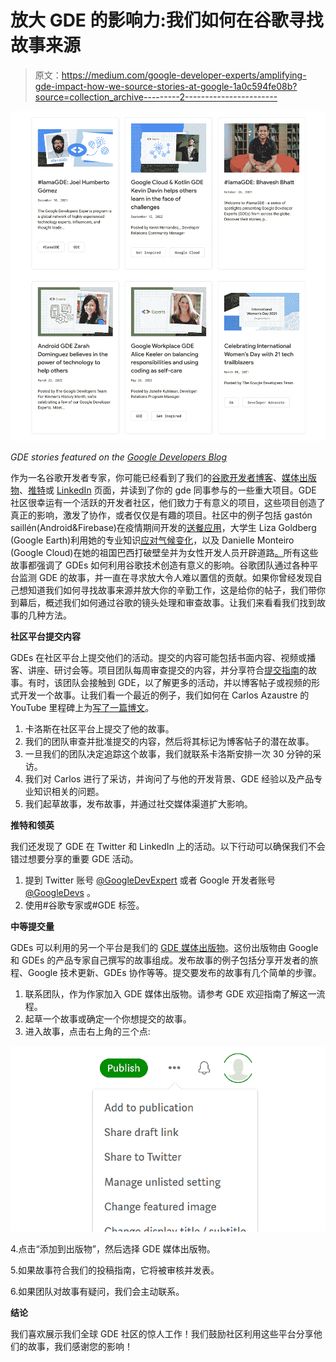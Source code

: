 # 放大 GDE 的影响力:我们如何在谷歌寻找故事来源

> 原文：<https://medium.com/google-developer-experts/amplifying-gde-impact-how-we-source-stories-at-google-1a0c594fe08b?source=collection_archive---------2----------------------->

![](img/89a9625f67bda119a045f810b05139e1.png)

*GDE stories featured on the* [*Google Developers Blog*](https://developers.googleblog.com/)

作为一名谷歌开发者专家，你可能已经看到了我们的[谷歌开发者博客](https://developers.googleblog.com/)、[媒体出版物](https://medium.com/google-developer-experts)、[推特](https://twitter.com/GoogleDevExpert)或 [LinkedIn](https://www.linkedin.com/showcase/experts-program/?viewAsMember=true) 页面，并读到了你的 gde 同事参与的一些重大项目。GDE 社区很幸运有一个活跃的开发者社区，他们致力于有意义的项目，这些项目创造了真正的影响，激发了协作，或者仅仅是有趣的项目。社区中的例子包括 gastón saillén(Android&Firebase)在疫情期间开发的[送餐应用](https://developers.googleblog.com/2021/12/creating-app-to-help-your-community.html)，大学生 Liza Goldberg (Google Earth)利用她的专业知识[应对气候变化](https://developers.googleblog.com/2022/08/google-earth-engine-gde-liza-goldberg-uses-tech-to-fight-climate-change.html)，以及 Danielle Monteiro (Google Cloud)在她的祖国巴西打破壁垒并为女性开发人员开辟道路[。](https://developers.googleblog.com/2022/03/gde-profile-danielle-monteiro-cloud-gde.html)所有这些故事都强调了 GDEs 如何利用谷歌技术创造有意义的影响。谷歌团队通过各种平台监测 GDE 的故事，并一直在寻求放大令人难以置信的贡献。如果你曾经发现自己想知道我们如何寻找故事来源并放大你的辛勤工作，这是给你的帖子，我们带你到幕后，概述我们如何通过谷歌的镜头处理和审查故事。让我们来看看我们找到故事的几种方法。

**社区平台提交内容**

GDEs 在社区平台上提交他们的活动。提交的内容可能包括书面内容、视频或播客、讲座、研讨会等。项目团队每周审查提交的内容，并分享符合[提交指南](https://docs.google.com/document/d/1h69fshN18rM8qsg0Km05rZ-Q3blGzn90RizyOBUlaao/edit)的故事。有时，该团队会接触到 GDE，以了解更多的活动，并以博客帖子或视频的形式开发一个故事。让我们看一个最近的例子，我们如何在 Carlos Azaustre 的 YouTube 里程碑上为[写了一篇博文](https://developers.googleblog.com/2022/11/from-personal-notebook-to-100k-youtube-subscriptions-carlos-azaustre.html)。

1.  卡洛斯在社区平台上提交了他的故事。
2.  我们的团队审查并批准提交的内容，然后将其标记为博客帖子的潜在故事。
3.  一旦我们的团队决定追踪这个故事，我们就联系卡洛斯安排一次 30 分钟的采访。
4.  我们对 Carlos 进行了采访，并询问了与他的开发背景、GDE 经验以及产品专业知识相关的问题。
5.  我们起草故事，发布故事，并通过社交媒体渠道扩大影响。

**推特和领英**

我们还发现了 GDE 在 Twitter 和 LinkedIn 上的活动。以下行动可以确保我们不会错过想要分享的重要 GDE 活动。

1.  提到 Twitter 账号 [@GoogleDevExpert](https://twitter.com/GoogleDevExpert) 或者 Google 开发者账号 [@GoogleDevs](https://twitter.com/googledevs) 。
2.  使用#谷歌专家或#GDE 标签。

**中等提交量**

GDEs 可以利用的另一个平台是我们的 [GDE 媒体出版物](https://medium.com/google-developer-experts)。这份出版物由 Google 和 GDEs 的产品专家自己撰写的故事组成。发布故事的例子包括分享开发者的旅程、Google 技术更新、GDEs 协作等等。提交要发布的故事有几个简单的步骤。

1.  联系团队，作为作家加入 GDE 媒体出版物。请参考 GDE 欢迎指南了解这一流程。
2.  起草一个故事或确定一个你想提交的故事。
3.  进入故事，点击右上角的三个点:

![](img/daf5f168304f585887b4d045a075b785.png)

4.点击“添加到出版物”，然后选择 GDE 媒体出版物。

5.如果故事符合我们的投稿指南，它将被审核并发表。

6.如果团队对故事有疑问，我们会主动联系。

**结论**

我们喜欢展示我们全球 GDE 社区的惊人工作！我们鼓励社区利用这些平台分享他们的故事，我们感谢您的影响！